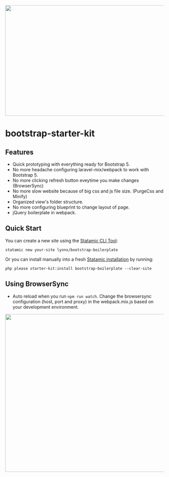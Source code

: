 <img src="https://user-images.githubusercontent.com/28453847/160145495-e4d54605-db62-4a4e-af6b-20b356d4f897.png" width="600" height="350">

# bootstrap-starter-kit

## Features

-   Quick prototyping with everything ready for Bootstrap 5.
-   No more headache configuring laravel-mix/webpack to work with Bootstrap 5.
-   No more clicking refresh button eveytime you make changes (BrowserSync)
-   No more slow website because of big css and js file size. (PurgeCss and Minify)
-   Organized view's folder structure.
-   No more configuring blueprint to change layout of page.
-   jQuery boilerplate in webpack.

## Quick Start

You can create a new site using the [Statamic CLI Tool](https://github.com/statamic/cli):

```
statamic new your-site lynnx/bootstrap-boilerplate
```

Or you can install manually into a fresh [Statamic installation](https://statamic.dev/installation) by running:

`php please starter-kit:install bootstrap-boilerplate --clear-site`

## Using BrowserSync

-   Auto reload when you run `npm run watch`. Change the browsersync configuration (host, port and proxy) in the webpack.mix.js based on your development environment.

<img src="https://user-images.githubusercontent.com/28453847/160145558-a831180d-f2f3-48ab-b575-6b3addfd9120.png" width="600" height="500">
